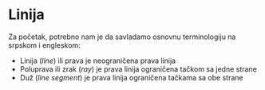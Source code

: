 # Linija

Za početak, potrebno nam je da savladamo osnovnu terminologiju na srpskom i engleskom:

* Linija (*line*) ili prava je neograničena prava linija
* Poluprava ili zrak (*ray*) je prava linija ograničena tačkom sa jedne strane
* Duž (*line segment*) je prava linija ograničena tačkama sa obe strane
